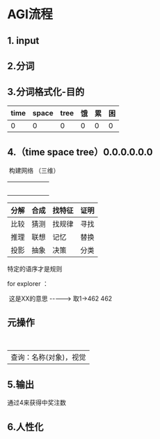 # AGI流程

## 1. input

## 2.分词

## 3.分词格式化-目的

| time | space | tree | 饿   | 累   | 困   |
| ---- | ----- | ---- | ---- | ---- | ---- |
| 0    | 0     | 0    | 0    | 0    | 0    |

## 4.（time space tree）0.0.0.0.0.0

​	构建网络  （三维）

|      |      |      |      |      |      |
| ---- | ---- | ---- | ---- | ---- | ---- |
|      |      |      |      |      |      |
|      |      |      |      |      |      |
|      |      |      |      |      |      |
|      |      |      |      |      |      |
|      |      |      |      |      |      |

| 分解 | 合成 | 找特征 | 证明 |
| ---- | ---- | ------ | ---- |
| 比较 | 猜测 | 找规律 | 寻找 |
| 推理 | 联想 | 记忆   | 替换 |
| 投影 | 抽象 | 决策   | 分类 |

特定的语序才是规则  

for explorer ：

​			这是XX的意思   -----> 取1->462 462 

## 元操作

​	

|                        |
| ---------------------- |
| 查询：名称(对象)，视觉 |



## 5.输出

通过4来获得中奖注数

## 6.人性化